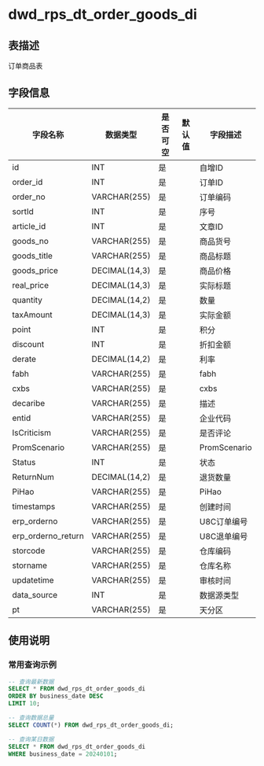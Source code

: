 # dwd_rps_dt_order_goods_di

## 表描述
订单商品表

## 字段信息

| 字段名称 | 数据类型 | 是否可空 | 默认值 | 字段描述 |
|---------|----------|----------|--------|----------|
| id | INT | 是 |  | 自增ID |
| order_id | INT | 是 |  | 订单ID |
| order_no | VARCHAR(255) | 是 |  | 订单编码 |
| sortId | INT | 是 |  | 序号 |
| article_id | INT | 是 |  | 文章ID |
| goods_no | VARCHAR(255) | 是 |  | 商品货号 |
| goods_title | VARCHAR(255) | 是 |  | 商品标题 |
| goods_price | DECIMAL(14,3) | 是 |  | 商品价格 |
| real_price | DECIMAL(14,3) | 是 |  | 实际标题 |
| quantity | DECIMAL(14,2) | 是 |  | 数量 |
| taxAmount | DECIMAL(14,3) | 是 |  | 实际金额 |
| point | INT | 是 |  | 积分 |
| discount | INT | 是 |  | 折扣金额 |
| derate | DECIMAL(14,2) | 是 |  | 利率 |
| fabh | VARCHAR(255) | 是 |  | fabh |
| cxbs | VARCHAR(255) | 是 |  | cxbs |
| decaribe | VARCHAR(255) | 是 |  | 描述 |
| entid | VARCHAR(255) | 是 |  | 企业代码 |
| IsCriticism | VARCHAR(255) | 是 |  | 是否评论 |
| PromScenario | VARCHAR(255) | 是 |  | PromScenario |
| Status | INT | 是 |  | 状态 |
| ReturnNum | DECIMAL(14,2) | 是 |  | 退货数量 |
| PiHao | VARCHAR(255) | 是 |  | PiHao |
| timestamps | VARCHAR(255) | 是 |  | 创建时间 |
| erp_orderno | VARCHAR(255) | 是 |  | U8C订单编号 |
| erp_orderno_return | VARCHAR(255) | 是 |  | U8C退单编号 |
| storcode | VARCHAR(255) | 是 |  | 仓库编码 |
| storname | VARCHAR(255) | 是 |  | 仓库名称 |
| updatetime | VARCHAR(255) | 是 |  | 审核时间 |
| data_source | INT | 是 |  | 数据源类型 |
| pt | VARCHAR(255) | 是 |  | 天分区 |

## 使用说明

### 常用查询示例

```sql
-- 查询最新数据
SELECT * FROM dwd_rps_dt_order_goods_di 
ORDER BY business_date DESC 
LIMIT 10;

-- 查询数据总量
SELECT COUNT(*) FROM dwd_rps_dt_order_goods_di;

-- 查询某日数据
SELECT * FROM dwd_rps_dt_order_goods_di 
WHERE business_date = 20240101;
```

